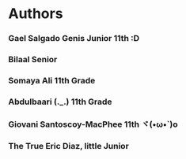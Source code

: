 # Authors
### Gael Salgado Genis Junior 11th :D
### Bilaal Senior
### Somaya Ali 11th Grade
### Abdulbaari (._.) 11th Grade
### Giovani Santoscoy-MacPhee 11th ヾ(•ω•`)o
### The True Eric Diaz, little Junior
